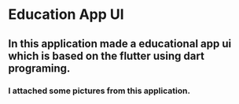 # Education App UI
## In this application made a educational app ui which is based on the flutter using dart programing.
### I attached some pictures from this application.


